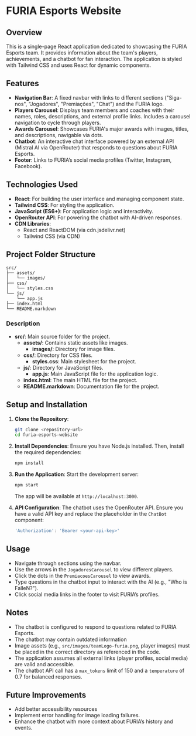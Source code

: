 # FURIA Esports Website

## Overview
This is a single-page React application dedicated to showcasing the FURIA Esports team. It provides information about the team's players, achievements, and a chatbot for fan interaction. The application is styled with Tailwind CSS and uses React for dynamic components.

## Features
- **Navigation Bar**: A fixed navbar with links to different sections ("Siga-nos", "Jogadores", "Premiações", "Chat") and the FURIA logo.
- **Players Carousel**: Displays team members and coaches with their names, roles, descriptions, and external profile links. Includes a carousel navigation to cycle through players.
- **Awards Carousel**: Showcases FURIA's major awards with images, titles, and descriptions, navigable via dots.
- **Chatbot**: An interactive chat interface powered by an external API (Mistral AI via OpenRouter) that responds to questions about FURIA Esports.
- **Footer**: Links to FURIA’s social media profiles (Twitter, Instagram, Facebook).

## Technologies Used
- **React**: For building the user interface and managing component state.
- **Tailwind CSS**: For styling the application.
- **JavaScript (ES6+)**: For application logic and interactivity.
- **OpenRouter API**: For powering the chatbot with AI-driven responses.
- **CDN Libraries**:
  - React and ReactDOM (via cdn.jsdelivr.net)
  - Tailwind CSS (via CDN)

## Project Folder Structure
```
src/
├── assets/
│   └── images/
├── css/
│   └── styles.css
└── js/
    └── app.js
├── index.html
└── README.markdown
```
### Description
- **src/**: Main source folder for the project.
  - **assets/**: Contains static assets like images.
    - **images/**: Directory for image files.
  - **css/**: Directory for CSS files.
    - **styles.css**: Main stylesheet for the project.
  - **js/**: Directory for JavaScript files.
    - **app.js**: Main JavaScript file for the application logic.
  - **index.html**: The main HTML file for the project.
  - **README.markdown**: Documentation file for the project.


## Setup and Installation
1. **Clone the Repository**:
   ```bash
   git clone <repository-url>
   cd furia-esports-website
   ```

2. **Install Dependencies**:
   Ensure you have Node.js installed. Then, install the required dependencies:
   ```bash
   npm install
   ```

3. **Run the Application**:
   Start the development server:
   ```bash
   npm start
   ```
   The app will be available at `http://localhost:3000`.

4. **API Configuration**:
   The chatbot uses the OpenRouter API. Ensure you have a valid API key and replace the placeholder in the `ChatBot` component:
   ```javascript
   'Authorization': 'Bearer <your-api-key>'
   ```

## Usage
- Navigate through sections using the navbar.
- Use the arrows in the `JogadoresCarousel` to view different players.
- Click the dots in the `PremiacoesCarousel` to view awards.
- Type questions in the chatbot input to interact with the AI (e.g., "Who is FalleN?").
- Click social media links in the footer to visit FURIA’s profiles.

## Notes
- The chatbot is configured to respond to questions related to FURIA Esports.
- The chatbot may contain outdated information
- Image assets (e.g., `src/images/teamLogo-furia.png`, player images) must be placed in the correct directory as referenced in the code.
- The application assumes all external links (player profiles, social media) are valid and accessible.
- The chatbot API call has a `max_tokens` limit of 150 and a `temperature` of 0.7 for balanced responses.

## Future Improvements
- Add better accessibility resources
- Implement error handling for image loading failures.
- Enhance the chatbot with more context about FURIA’s history and events.
